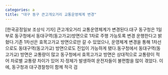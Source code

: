 ```yaml
---
categories: a
title: "대구 동구 큰고개오거리 교통운영체계 변경"
---
```

[한국공정일보 조상식 기자] 큰고개오거리 교통운영체계가 변경된다.대구 동구청은 1일부로 동구청에서 동대구역(동고가교)방면으로 1차로 주행 가능토록 변경 운행한다고 밝혔다.기존 1차선은 효목고가교 방면으로만 갈 수 있었으나, 운영체계 변경을 통해 1차선으로도 동대구역(동고가교) 방면으로도 진입이 가능하게 됐다.동구청에서 동대구역(동고가교) 방면은 교통량이 많고 동구청에서 효목고가교 방면은 상대적으로 교통량이 적어 차로별 교통량 차이가 있어 지·정체가 발생하여 운전자들이 불편함을 많이 겪었다. 이에, 동구청과 대구경찰청이 함께 적극 검